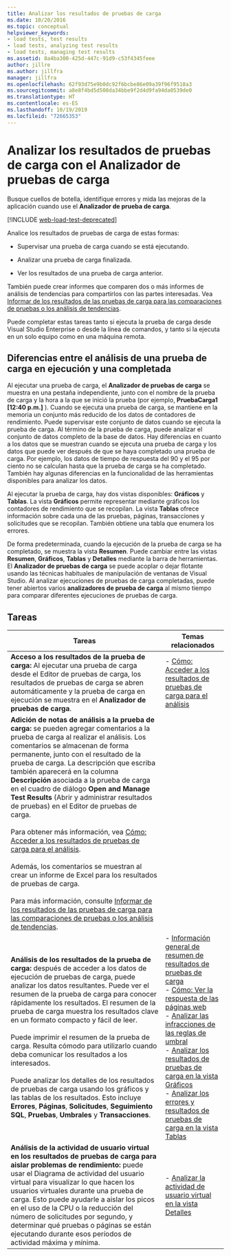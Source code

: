 ```yaml
---
title: Analizar los resultados de pruebas de carga
ms.date: 10/20/2016
ms.topic: conceptual
helpviewer_keywords:
- load tests, test results
- load tests, analyzing test results
- load tests, managing test results
ms.assetid: 8a4ba300-425d-447c-91d9-c53f4345feee
author: jillre
ms.author: jillfra
manager: jillfra
ms.openlocfilehash: 62f93d75e9b0dc92f6bcbe86e09a39f96f9518a3
ms.sourcegitcommit: a8e8f4bd5d508da34bbe9f2d4d9fa94da0539de0
ms.translationtype: HT
ms.contentlocale: es-ES
ms.lasthandoff: 10/19/2019
ms.locfileid: "72665353"
---
```

# <a name="analyze-load-test-results-using-the-load-test-analyzer"></a>Analizar los resultados de pruebas de carga con el Analizador de pruebas de carga

Busque cuellos de botella, identifique errores y mida las mejoras de la aplicación cuando use el **Analizador de prueba de carga**.

[!INCLUDE [web-load-test-deprecated](includes/web-load-test-deprecated.md)]

Analice los resultados de pruebas de carga de estas formas:

- Supervisar una prueba de carga cuando se está ejecutando.

- Analizar una prueba de carga finalizada.

- Ver los resultados de una prueba de carga anterior.

También puede crear informes que comparen dos o más informes de análisis de tendencias para compartirlos con las partes interesadas. Vea [Informar de los resultados de las pruebas de carga para las comparaciones de pruebas o los análisis de tendencias](../test/compare-load-test-results.md).

Puede completar estas tareas tanto si ejecuta la prueba de carga desde Visual Studio Enterprise o desde la línea de comandos, y tanto si la ejecuta en un solo equipo como en una máquina remota.

## <a name="differences-between-analyzing-a-running-and-a-completed-load-test"></a>Diferencias entre el análisis de una prueba de carga en ejecución y una completada

Al ejecutar una prueba de carga, el **Analizador de pruebas de carga** se muestra en una pestaña independiente, junto con el nombre de la prueba de carga y la hora a la que se inició la prueba (por ejemplo, **PruebaCarga1 [12:40 p.m.]** ). Cuando se ejecuta una prueba de carga, se mantiene en la memoria un conjunto más reducido de los datos de contadores de rendimiento. Puede supervisar este conjunto de datos cuando se ejecuta la prueba de carga. Al término de la prueba de carga, puede analizar el conjunto de datos completo de la base de datos. Hay diferencias en cuanto a los datos que se muestran cuando se ejecuta una prueba de carga y los datos que puede ver después de que se haya completado una prueba de carga. Por ejemplo, los datos de tiempo de respuesta del 90 y el 95 por ciento no se calculan hasta que la prueba de carga se ha completado. También hay algunas diferencias en la funcionalidad de las herramientas disponibles para analizar los datos.

Al ejecutar la prueba de carga, hay dos vistas disponibles: **Gráficos** y **Tablas**. La vista **Gráficos** permite representar mediante gráficos los contadores de rendimiento que se recopilan. La vista **Tablas** ofrece información sobre cada una de las pruebas, páginas, transacciones y solicitudes que se recopilan. También obtiene una tabla que enumera los errores.

De forma predeterminada, cuando la ejecución de la prueba de carga se ha completado, se muestra la vista **Resumen**. Puede cambiar entre las vistas **Resumen**, **Gráficos**, **Tablas** y **Detalles** mediante la barra de herramientas. El **Analizador de pruebas de carga** se puede acoplar o dejar flotante usando las técnicas habituales de manipulación de ventanas de Visual Studio. Al analizar ejecuciones de pruebas de carga completadas, puede tener abiertos varios **analizadores de prueba de carga** al mismo tiempo para comparar diferentes ejecuciones de pruebas de carga.

## <a name="tasks"></a>Tareas

|Tareas|Temas relacionados|
|-|-|
|**Acceso a los resultados de la prueba de carga:** Al ejecutar una prueba de carga desde el Editor de pruebas de carga, los resultados de pruebas de carga se abren automáticamente y la prueba de carga en ejecución se muestra en el **Analizador de pruebas de carga**.|-   [Cómo: Acceder a los resultados de pruebas de carga para el análisis](../test/how-to-access-load-test-results-for-analysis.md)|
|**Adición de notas de análisis a la prueba de carga:** se pueden agregar comentarios a la prueba de carga al realizar el análisis. Los comentarios se almacenan de forma permanente, junto con el resultado de la prueba de carga. La descripción que escriba también aparecerá en la columna **Descripción** asociada a la prueba de carga en el cuadro de diálogo **Open and Manage Test Results** (Abrir y administrar resultados de pruebas) en el Editor de pruebas de carga.<br /><br /> Para obtener más información, vea [Cómo: Acceder a los resultados de pruebas de carga para el análisis](../test/how-to-access-load-test-results-for-analysis.md).<br /><br /> Además, los comentarios se muestran al crear un informe de Excel para los resultados de pruebas de carga.<br /><br /> Para más información, consulte [Informar de los resultados de las pruebas de carga para las comparaciones de pruebas o los análisis de tendencias](../test/compare-load-test-results.md).||
|**Análisis de los resultados de la prueba de carga:** después de acceder a los datos de ejecución de pruebas de carga, puede analizar los datos resultantes. Puede ver el resumen de la prueba de carga para conocer rápidamente los resultados. El resumen de la prueba de carga muestra los resultados clave en un formato compacto y fácil de leer.<br /><br /> Puede imprimir el resumen de la prueba de carga. Resulta cómodo para utilizarlo cuando deba comunicar los resultados a los interesados.<br /><br /> Puede analizar los detalles de los resultados de pruebas de carga usando los gráficos y las tablas de los resultados. Esto incluye **Errores**, **Páginas**, **Solicitudes**, **Seguimiento SQL**, **Pruebas**, **Umbrales** y **Transacciones**.|-   [Información general de resumen de resultados de pruebas de carga](../test/load-test-results-summary-overview.md)<br />-   [Cómo: Ver la respuesta de las páginas web](../test/how-to-view-web-page-response-time-in-a-load-test.md)<br />-   [Analizar las infracciones de las reglas de umbral](../test/analyze-threshold-rule-violations-in-load-tests.md)<br />-   [Analizar los resultados de pruebas de carga en la vista Gráficos](../test/analyze-load-test-results-in-the-graphs-view.md)<br />-   [Analizar los errores y resultados de pruebas de carga en la vista Tablas](../test/analyze-load-test-results-and-errors-in-the-tables-view.md)|
|**Análisis de la actividad de usuario virtual en los resultados de pruebas de carga para aislar problemas de rendimiento:** puede usar el Diagrama de actividad del usuario virtual para visualizar lo que hacen los usuarios virtuales durante una prueba de carga. Esto puede ayudarle a aislar los picos en el uso de la CPU o la reducción del número de solicitudes por segundo, y determinar qué pruebas o páginas se están ejecutando durante esos períodos de actividad máxima y mínima.|-   [Analizar la actividad de usuario virtual en la vista Detalles](../test/analyze-load-test-virtual-user-activity-in-the-details-view.md)|